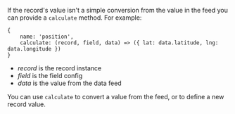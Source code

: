 If the record's value isn't a simple conversion from the value in the feed
you can provide a `calculate` method. For example:

    {
        name: 'position',
        calculate: (record, field, data) => ({ lat: data.latitude, lng: data.longitude })
    }

- _record_ is the record instance
- _field_ is the field config
- _data_ is the value from the data feed

You can use `calculate` to convert a value from the feed, or to define a new record value.